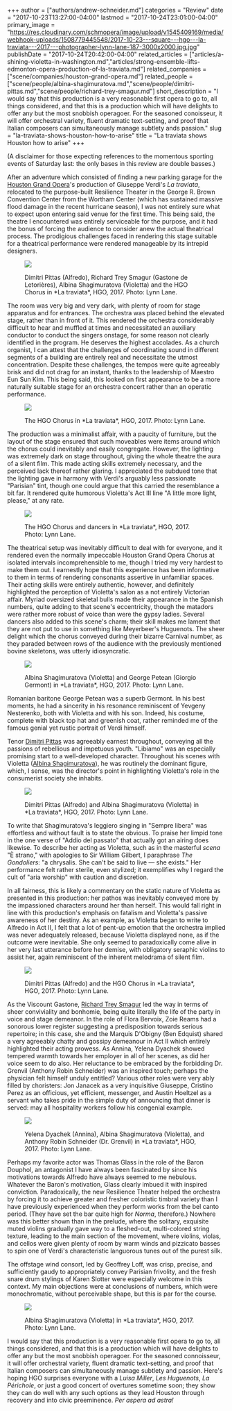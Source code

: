 +++
author = ["authors/andrew-schneider.md"]
categories = "Review"
date = "2017-10-23T13:27:00-04:00"
lastmod = "2017-10-24T23:01:00-04:00"
primary_image = "https://res.cloudinary.com/schmopera/image/upload/v1545409169/media/webhook-uploads/1508779445548/2017-10-23---square---hgo---la-traviata---2017---photographer-lynn-lane-187-3000x2000.jpg.jpg"
publishDate = "2017-10-24T20:42:00-04:00"
related_articles = ["articles/a-shining-violetta-in-washington.md","articles/strong-ensemble-lifts-edmonton-opera-production-of-la-traviata.md"]
related_companies = ["scene/companies/houston-grand-opera.md"]
related_people = ["scene/people/albina-shagimuratova.md","scene/people/dimitri-pittas.md","scene/people/richard-trey-smagur.md"]
short_description = "I would say that this production is a very reasonable first opera to go to, all things considered, and that this is a production which will have delights to offer any but the most snobbish operagoer. For the seasoned conoisseur, it will offer orchestral variety, fluent dramatic text-setting, and proof that Italian composers can simultaneously manage subtlety ands passion."
slug = "la-traviata-shows-houston-how-to-arise"
title = "La traviata shows Houston how to arise"
+++

(A disclaimer for those expecting references to the momentous sporting events of Saturday last: the only bases in this review are double basses.)

After an adventure which consisted of finding a new parking garage for the [Houston Grand Opera](/scene/companies/houston-grand-opera/)'s production of Giuseppe Verdi's *La traviata*, relocated to the purpose-built Resilience Theater in the George R. Brown Convention Center from the Wortham Center (which has sustained massive flood damage in the recent hurricane season), I was not entirely sure what to expect upon entering said venue for the first time. This being said, the theatre I encountered was entirely serviceable for the purpose, and it had the bonus of forcing the audience to consider anew the actual theatrical process. The prodigious challenges faced in rendering this stage suitable for a theatrical performance were rendered manageable by its intrepid designers.

<figure data-type="image">

![](https://res.cloudinary.com/schmopera/image/upload/v1545409169/media/webhook-uploads/1508780596550/2017-10-23---hgo---la-traviata---2017---photographer-lynn-lane-14-3000x2000.jpg.jpg)
<figcaption>Dimitri Pittas (Alfredo), Richard Trey Smagur (Gastone de Letorières), Albina Shagimuratova (Violetta) and the HGO Chorus in *La traviata*, HGO, 2017. Photo: Lynn Lane.</figcaption>
</figure>

The room was very big and very dark, with plenty of room for stage apparatus and for entrances. The orchestra was placed behind the elevated stage, rather than in front of it. This rendered the orchestra considerably difficult to hear and muffled at times and necessitated an auxiliary conductor to conduct the singers onstage, for some reason not clearly identified in the program. He deserves the highest accolades. As a church organist, I can attest that the challenges of coordinating sound in different segments of a building are entirely real and necessitate the utmost concentration. Despite these challenges, the tempos were quite agreeably brisk and did not drag for an instant, thanks to the leadership of Maestro Eun Sun Kim. This being said, this looked on first appearance to be a more naturally suitable stage for an orchestra concert rather than an operatic performance.

<figure data-type="image">

![](https://res.cloudinary.com/schmopera/image/upload/v1545409169/media/webhook-uploads/1508780621353/2017-10-23---hgo---la-traviata---2017---photographer-lynn-lane-34-3000x2000.jpg.jpg)
<figcaption>The HGO Chorus in *La traviata*, HGO, 2017. Photo: Lynn Lane.</figcaption>
</figure>

The production was a minimalist affair, with a paucity of furniture, but the layout of the stage ensured that such moveables were items around which the chorus could inevitably and easily congregate. However, the lighting was extremely dark on stage throughout, giving the whole theatre the aura of a silent film. This made acting skills extremely necessary, and the perceived lack thereof rather glaring. I appreciated the subdued tone that the lighting gave in harmony with Verdi's arguably less passionate "Parisian" tint, though one could argue that this carried the resemblance a bit far. It rendered quite humorous Violetta's Act III line "A little more light, please," at any rate.

<figure data-type="image">

![](https://res.cloudinary.com/schmopera/image/upload/v1545409169/media/webhook-uploads/1508780640406/2017-10-23---hgo---la-traviata---2017---photographer-lynn-lane-133-3000x2000.jpg.jpg)
<figcaption>The HGO Chorus and dancers in *La traviata*, HGO, 2017. Photo: Lynn Lane.</figcaption>
</figure>

The theatrical setup was inevitably difficult to deal with for everyone, and it rendered even the normally impeccable Houston Grand Opera Chorus at isolated intervals incomprehensible to me, though I tried my very hardest to make them out. I earnestly hope that this experience has been informative to them in terms of rendering consonants assertive in unfamiliar spaces. Their acting skills were entirely authentic, however, and definitely highlighted the perception of Violetta's salon as a not entirely Victorian affair. Myriad oversized skeletal bulls made their appearance in the Spanish numbers, quite adding to that scene's eccentricity, though the matadors were rather more robust of voice than were the gypsy ladies. Several dancers also added to this scene's charm; their skill makes me lament that they are not put to use in something like Meyerbeer's Huguenots. The sheer delight which the chorus conveyed during their bizarre Carnival number, as they paraded between rows of the audience with the previously mentioned bovine skeletons, was utterly idiosyncratic.

<figure data-type="image">

![](https://res.cloudinary.com/schmopera/image/upload/v1545409169/media/webhook-uploads/1508780651987/2017-10-23---hgo---la-traviata---2017---photographer-lynn-lane-83-3000x2000.jpg.jpg)
<figcaption>Albina Shagimuratova (Violetta) and George Petean (Giorgio Germont) in *La traviata*, HGO, 2017. Photo: Lynn Lane.</figcaption>
</figure>

Romanian baritone George Petean was a superb Germont. In his best moments, he had a sincerity in his resonance reminiscent of Yevgeny Nesterenko, both with Violetta and with his son. Indeed, his costume, complete with black top hat and greenish coat, rather reminded me of the famous genial yet rustic portrait of Verdi himself.

Tenor [Dimitri Pittas](/scene/people/dimitri-pittas/) was agreeably earnest throughout, conveying all the passions of rebellious and impetuous youth. "Libiamo" was an especially promising start to a well-developed character. Throughout his scenes with Violetta ([Albina Shagimuratova](/scene/people/albina-shagimuratova/)), he was routinely the dominant figure, which, I sense, was the director's point in highlighting Violetta's role in the consumerist society she inhabits.

<figure data-type="image">

![](https://res.cloudinary.com/schmopera/image/upload/v1545409169/media/webhook-uploads/1508780663354/2017-10-23---hgo---la-traviata---2017---photographer-lynn-lane-207-3000x2000.jpg.jpg)
<figcaption>Dimitri Pittas (Alfredo) and Albina Shagimuratova (Violetta) in *La traviata*, HGO, 2017. Photo: Lynn Lane.</figcaption>
</figure>

To write that Shagimuratova's leggiero singing in "Sempre libera" was effortless and without fault is to state the obvious. To praise her limpid tone in the one verse of "Addio del passato" that actually got an airing does likewise. To describe her acting as Violetta, such as in the masterful *scena* "È strano," with apologies to Sir William Gilbert, I paraphrase *The Gondoliers*: "a chrysalis. She can't be said to live — she exists." Her performance felt rather sterile, even stylized; it exemplifies why I regard the cult of "aria worship" with caution and discretion.
 
In all fairness, this is likely a commentary on the static nature of Violetta as presented in this production: her pathos was inevitably conveyed more by the impassioned characters around her than herself. This would fall right in line with this production's emphasis on fatalism and Violetta's passive awareness of her destiny. As an example, as Violetta began to write to Alfredo in Act II, I felt that a lot of pent-up emotion that the orchestra implied was never adequately released, because Violetta displayed none, as if the outcome were inevitable. She only seemed to paradoxically come alive in her very last utterance before her demise, with obligatory seraphic violins to assist her, again reminiscent of the inherent melodrama of silent film.

<figure data-type="image">

![](https://res.cloudinary.com/schmopera/image/upload/v1545409169/media/webhook-uploads/1508780726205/2017-10-23---hgo---la-traviata---2017---photographer-lynn-lane-19-3000x2000.jpg.jpg)
<figcaption>Dimitri Pittas (Alfredo) and the HGO Chorus in *La traviata*, HGO, 2017. Photo: Lynn Lane.</figcaption>
</figure>
 
As the Viscount Gastone, [Richard Trey Smagur](/scene/people/richard-trey-smagur/) led the way in terms of sheer conviviality and bonhomie, being quite literally the life of the party in voice and stage demeanor. In the role of Flora Bervoix, Zoie Reams had a sonorous lower register suggesting a predisposition towards serious repertoire; in this case, she and the Marquis D'Obigny (Ben Edquist) shared a very agreeably chatty and gossipy demeanour in Act II which entirely highlighted their acting prowess. As Annina, Yelena Dyachek showed tempered warmth towards her employer in all of her scenes, as did her voice seem to do also. Her reluctance to be embraced by the forbidding Dr. Grenvil (Anthony Robin Schneider) was an inspired touch; perhaps the physician felt himself unduly entitled? Various other roles were very ably filled by choristers: Jon Janacek as a very inquisitive Giuseppe, Cristino Perez as an officious, yet efficient, messenger, and Austin Hoeltzel as a servant who takes pride in the simple duty of announcing that dinner is served: may all hospitality workers follow his congenial example.

<figure data-type="image">

![](https://res.cloudinary.com/schmopera/image/upload/v1545409169/media/webhook-uploads/1508780676034/2017-10-23---hgo---la-traviata---2017---photographer-lynn-lane-174-3000x2000.jpg.jpg)
<figcaption>Yelena Dyachek (Annina), Albina Shagimuratova (Violetta), and Anthony Robin Schneider (Dr. Grenvil) in *La traviata*, HGO, 2017. Photo: Lynn Lane.</figcaption>
</figure>

Perhaps my favorite actor was Thomas Glass in the role of the Baron Douphol, an antagonist I have always been fascinated by since his motivations towards Alfredo have always seemed to me nebulous. Whatever the Baron's motivation, Glass clearly imbued it with inspired conviction. 
Paradoxically, the new Resilience Theater helped the orchestra by forcing it to achieve greater and fresher coloristic timbral variety than I have previously experienced when they perform works from the bel canto period. (They have set the bar quite high for *Norma*, therefore.) Nowhere was this better shown than in the prelude, where the solitary, exquisite muted violins gradually gave way to a fleshed-out, multi-colored string texture, leading to the main section of the movement, where violins, violas, and cellos were given plenty of room by warm winds and pizzicato basses to spin one of Verdi's characteristic languorous tunes out of the purest silk.

The offstage wind consort, led by Geoffrey Loff, was crisp, precise, and sufficiently gaudy to appropriately convey Parisian frivolity, and the fresh snare drum stylings of Karen Slotter were especially welcome in this context. My main objections were at conclusions of numbers, which were monochromatic, without perceivable shape, but this is par for the course.

<figure data-type="image">

![](https://res.cloudinary.com/schmopera/image/upload/v1545409169/media/webhook-uploads/1508780903325/2017-10-23---hgo---la-traviata---2017---photographer-lynn-lane-35-3000x2000.jpg.jpg)
<figcaption>Albina Shagimuratova (Violetta) in *La traviata*, HGO, 2017. Photo: Lynn Lane.</figcaption>
</figure>

I would say that this production is a very reasonable first opera to go to, all things considered, and that this is a production which will have delights to offer any but the most snobbish operagoer. For the seasoned connoisseur, it will offer orchestral variety, fluent dramatic text-setting, and proof that Italian composers can simultaneously manage subtlety and passion. Here's hoping HGO surprises everyone with a *Luisa Miller*, *Les Huguenots*, *La Périchole*, or just a good concert of overtures sometime soon; they show they can do well with any such options as they lead Houston through recovery and into civic preeminence. *Per aspera ad astra!*
